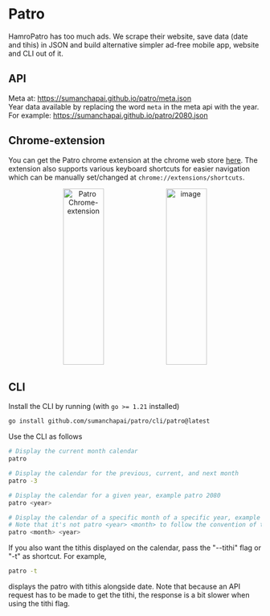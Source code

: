 # Patro

HamroPatro has too much ads. We scrape their website, save data (date and tihis)
in JSON and build alternative simpler ad-free mobile app, website and CLI out of
it.

## API

Meta at: <https://sumanchapai.github.io/patro/meta.json>\
Year data available by replacing the word `meta` in the meta api with the year.
For example: <https://sumanchapai.github.io/patro/2080.json>

## Chrome-extension

You can get the Patro chrome extension at the chrome web store
[here](https://chromewebstore.google.com/detail/patro/mnagbabdhfjkajadblahmbbddecinhml).
The extension also supports various keyboard shortcuts for easier navigation
which can be manually set/changed at `chrome://extensions/shortcuts`.

<p align='center'>
<img width="40%" height="350px" alt='Patro Chrome-extension' src="https://lh3.googleusercontent.com/fNbkcQY4EYpYh3prVBSccUbiuNxHAKpEssoWJj9OP6EZAtWtv95anq4CPuuBJpkNPB4dgN3uBLZ3D2cMg5zOk0w4kQs=s1280-w1280-h800">
<img width="40%" height="350px" alt="image" src="https://github.com/sumanchapai/patro/assets/114323952/92e42d73-f7f0-4037-99d9-32d3f07eaa96">
</p>

## CLI

Install the CLI by running (with `go >= 1.21` installed)

```bash
go install github.com/sumanchapai/patro/cli/patro@latest
```

Use the CLI as follows

```bash
# Display the current month calendar
patro

# Display the calendar for the previous, current, and next month
patro -3

# Display the calendar for a given year, example patro 2080
patro <year>

# Display the calendar of a specific month of a specific year, example patro 7 2080
# Note that it's not patro <year> <month> to follow the convention of the cal command
patro <month> <year>
```

If you also want the tithis displayed on the calendar, pass the "--tithi" flag
or "-t" as shortcut. For example,

```bash
patro -t
```

displays the patro with tithis alongside date. Note that because an API request
has to be made to get the tithi, the response is a bit slower when using the
tithi flag.
